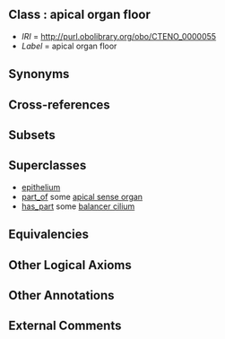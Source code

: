 
## Class : apical organ floor

 * *IRI* = http://purl.obolibrary.org/obo/CTENO_0000055
 * *Label* = apical organ floor

## Synonyms


## Cross-references


## Subsets


## Superclasses

 * [epithelium](../../UBERON/83/UBERON_0000483.md)
 * [part_of](../../BFO/50/BFO_0000050.md) some [apical sense organ](../../CTENO/17/CTENO_0000017.md)
 * [has_part](../../BFO/51/BFO_0000051.md) some [balancer cilium](../../CTENO/12/CTENO_0000012.md)

## Equivalencies


## Other Logical Axioms


## Other Annotations


## External Comments

